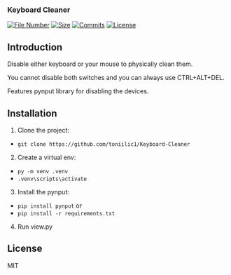 ### Keyboard Cleaner

[![File Number](https://img.shields.io/github/directory-file-count/toniilic1/Keyboard-Cleaner "File Number")](https://github.com/toniilic1/Keyboard-Cleaner)
[![Size](https://img.shields.io/github/repo-size/toniilic1/Keyboard-Cleaner)](https://github.com/toniilic1/Keyboard-Cleaner)
[![Commits](https://img.shields.io/github/commit-activity/m/toniilic1/Keyboard-Cleaner)](https://github.com/toniilic1/Keyboard-Cleaner/graphs/commit-activity)
[![License](https://img.shields.io/github/license/toniilic1/Keyboard-Cleaner "License")](https://github.com/toniilic1/Keyboard-Cleaner/blob/master/LICENSE.txt "License")

## Introduction
Disable either keyboard or your mouse to physically clean them.

You cannot disable both switches and you can always use CTRL+ALT+DEL.

Features pynput library for disabling the devices.

## Installation
1. Clone the project:
- ```git clone https://github.com/toniilic1/Keyboard-Cleaner```

2. Create a virtual env:
- ```py -m venv .venv```
- ```.venv\scripts\activate```

3. Install the pynput:
- ```pip install pynput```
or
- ```pip install -r requirements.txt```

4. Run view.py

## License

MIT
